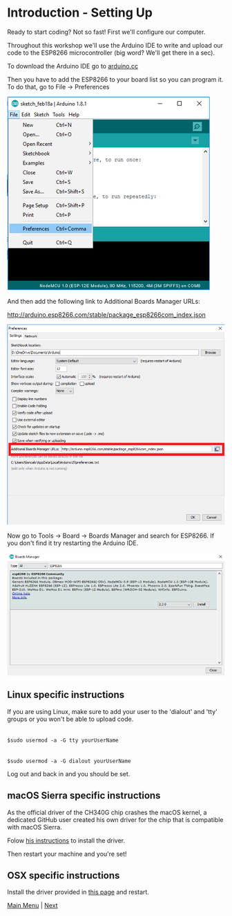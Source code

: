 # Introduction - Setting Up

Ready to start coding? Not so fast! First we'll configure our computer.

Throughout this workshop we'll use the Arduino IDE to write and upload our code to the ESP8266 microcontroller (big word? We'll get there in a sec).

To download the Arduino IDE go to [arduino.cc](http://arduino.cc)

Then you have to add the ESP8266 to your board list so you can program it. To do that, go to File -> Preferences

![Arduino Preferences](../content/images/arduino1.png)

And then add the following link to Additional Boards Manager URLs:

http://arduino.esp8266.com/stable/package_esp8266com_index.json

![Arduino Additional Boards Manager Urls](../content/images/arduino2.png)

Now go to Tools -> Board -> Boards Manager and search for ESP8266. If you don't find it try restarting the Arduino IDE.

![Arduino Add Board](../content/images/arduino3.png)

## Linux specific instructions

If you are using Linux, make sure to add your user to the 'dialout' and 'tty' groups or you won't be able to upload code.

<code>
$sudo usermod -a -G tty yourUserName

$sudo usermod -a -G dialout yourUserName
</code>

Log out and back in and you should be set.

## macOS Sierra specific instructions

As the official driver of the CH340G chip crashes the macOS kernel, a dedicated GitHub user created his own driver for the chip that is compatible with macOS Sierra.

Folow [his instructions](https://github.com/adrianmihalko/ch340g-ch34g-ch34x-mac-os-x-driver) to install the driver.

Then restart your machine and you're set!

## OSX specific instructions

Install the driver provided in [this page](https://www.wemos.cc/downloads) and restart.

[Main Menu](../readme.md) | [Next](../content/statemachines.md)